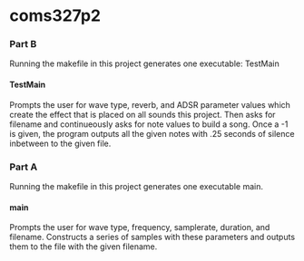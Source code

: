# coms327p2

### Part B
Running the makefile in this project generates one executable: TestMain

#### TestMain
Prompts the user for wave type, reverb, and ADSR parameter values which create the effect
that is placed on all sounds this project. Then asks for filename and continueously asks for
note values to build a song.
Once a -1 is given, the program outputs all the given notes with .25 seconds of silence inbetween
to the given file.

### Part A
Running the makefile in this project generates one executable main.

#### main
Prompts the user for wave type, frequency, samplerate, duration, and filename. Constructs
a series of samples with these parameters and outputs them to the file with the given filename.


